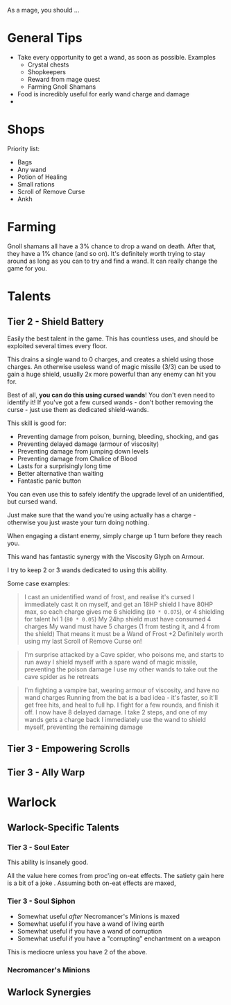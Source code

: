 As a mage, you should ...


# General Tips

- Take every opportunity to get a wand, as soon as possible. Examples
  - Crystal chests
  - Shopkeepers
  - Reward from mage quest
  - Farming Gnoll Shamans
- Food is incredibly useful for early wand charge and damage
-

# Shops
Priority list:
- Bags
- Any wand
- Potion of Healing
- Small rations
- Scroll of Remove Curse
- Ankh

# Farming

Gnoll shamans all have a 3% chance to drop a wand on death. After that, they have a 1% chance (and so on). It's definitely worth trying to stay around as long as you can to try and find a wand. It can really change the game for you.

# Talents

## Tier 2 - Shield Battery
Easily the best talent in the game. This has countless uses, and should be exploited several times every floor.

This drains a single wand to 0 charges, and creates a shield using those charges. An otherwise useless wand of magic missile (3/3) can be used to gain a huge shield, usually 2x more powerful than any enemy can hit you for.

Best of all, **you can do this using cursed wands**! You don't even need to identify it! If you've got a few cursed wands - don't bother removing the curse - just use them as dedicated shield-wands.

This skill is good for:
- Preventing damage from poison, burning, bleeding, shocking, and gas
- Preventing delayed damage (armour of viscosity)
- Preventing damage from jumping down levels
- Preventing damage from Chalice of Blood
- Lasts for a surprisingly long time
- Better alternative than waiting
- Fantastic panic button

You can even use this to safely identify the upgrade level of an unidentified, but cursed wand.

Just make sure that the wand you're using actually has a charge - otherwise you just waste your turn doing nothing.

When engaging a distant enemy, simply charge up 1 turn before they reach you.

This wand has fantastic synergy with the Viscosity Glyph on Armour.

I try to keep 2 or 3 wands dedicated to using this ability.

Some case examples:

> I cast an unidentified wand of frost, and realise it's cursed
> I immediately cast it on myself, and get an 18HP shield
> I have 80HP max, so each charge gives me 6 shielding (`80 * 0.075`), or 4 shielding for talent lvl 1 (`80 * 0.05`)
> My 24hp shield must have consumed 4 charges
> My wand must have 5 charges (1 from testing it, and 4 from the shield)
> That means it must be a Wand of Frost +2
> Definitely worth using my last Scroll of Remove Curse on!

> I'm surprise attacked by a Cave spider, who poisons me, and starts to run away
> I shield myself with a spare wand of magic missile, preventing the poison damage
> I use my other wands to take out the cave spider as he retreats

> I'm fighting a vampire bat, wearing armour of viscosity, and have no wand charges
> Running from the bat is a bad idea - it's faster, so it'll get free hits, and heal to full hp.
> I fight for a few rounds, and finish it off. I now have 8 delayed damage.
> I take 2 steps, and one of my wands gets a charge back
> I immediately use the wand to shield myself, preventing the remaining damage


## Tier 3 - Empowering Scrolls

## Tier 3 - Ally Warp



# Warlock

## Warlock-Specific Talents

### Tier 3 - Soul Eater
This ability is insanely good.

All the value here comes from proc'ing on-eat effects. The satiety gain here is a bit of a joke .
Assuming both on-eat effects are maxed,

### Tier 3 - Soul Siphon

- Somewhat useful *after* Necromancer's Minions is maxed
- Somewhat useful if you have a wand of living earth
- Somewhat useful if you have a wand of corruption
- Somewhat useful if you have a "corrupting" enchantment on a weapon

This is mediocre unless you have 2 of the above.


### Necromancer's Minions

## Warlock Synergies
